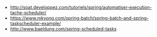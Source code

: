 - http://soat.developpez.com/tutoriels/spring/automatiser-execution-tache-scheduler/ 
- https://www.mkyong.com/spring-batch/spring-batch-and-spring-taskscheduler-example/
- http://www.baeldung.com/spring-scheduled-tasks
